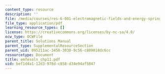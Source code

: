 ```yaml
---
content_type: resource
description: ''
file: /media/courses/res-6-001-electromagnetic-fields-and-energy-spring-2008/bef1d4a112d3978dc858d34e94af5847_emfesoln_chp11.pdf
file_type: application/pdf
learning_resource_types: []
license: https://creativecommons.org/licenses/by-nc-sa/4.0/
ocw_type: OCWFile
parent_title: Solutions Manual
parent_type: SupplementalResourceSection
parent_uid: 095211ac-3458-3030-9c56-c809018dc6cc
resourcetype: Document
title: emfesoln_chp11.pdf
uid: bef1d4a1-12d3-978d-c858-d34e94af5847
---
```

